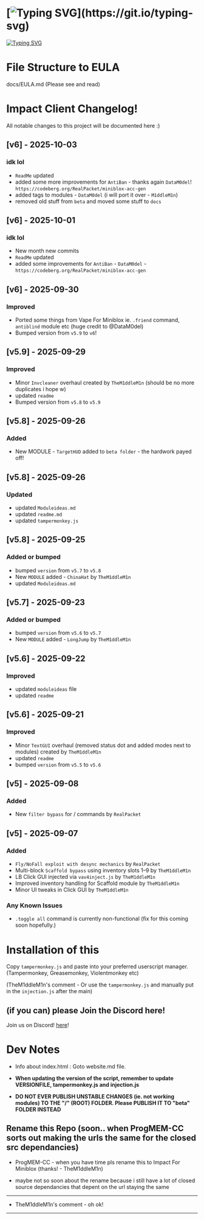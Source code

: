 # [![Typing SVG](https://readme-typing-svg.demolab.com?font=Fira+Code&duration=2500&pause=1000&color=FF0000&width=435&lines=Impact+Client+for+Miniblox.io!)](https://git.io/typing-svg)

[![Typing SVG](https://readme-typing-svg.demolab.com?font=Fira+Code&size=14&duration=2500&pause=1000&color=abe0e4&width=435&lines=The+ultimate+MiniBlox+hacked+client!+;Built+for+stealth%2C+speed%2C+and+total+domination.;Fully+dark-mode+optimized+with+a+modern+UI)](https://git.io/typing-svg)

# File Structure to EULA
docs/EULA.md (Please see and read)

# Impact Client Changelog!

All notable changes to this project will be documented here :)

## [v6] - 2025-10-03
### idk lol
- `ReadMe` updated
- added some more improvements for `AntiBan` - thanks again `DataM0del`! `https://codeberg.org/RealPacket/miniblox-acc-gen`
- added tags to modules - `DataM0del` (i will port it over - `M1ddleM1n`)
- removed old stuff from `beta` and moved some stuff to `docs`

## [v6] - 2025-10-01
### idk lol
- New month new commits
- `ReadMe` updated
- added some improvements for `AntiBan` - `DataM0del` - `https://codeberg.org/RealPacket/miniblox-acc-gen`

## [v6] - 2025-09-30
### Improved
- Ported some things from Vape For Miniblox ie. `.friend` command, `antiblind` module etc (huge credit to @DataM0del)
- Bumped version from `v5.9` to `v6`!

## [v5.9] - 2025-09-29
### Improved
- Minor `Invcleaner` overhaul created by `TheM1ddleM1n` (should be no more duplicates i hope w)
- updated `readme`
- Bumped version from `v5.8` to `v5.9`

## [v5.8] - 2025-09-26
### Added
- New MODULE - `TargetHUD` added to `beta folder` - the hardwork payed off!

## [v5.8] - 2025-09-26
### Updated
- updated `Moduleideas.md`
- updated `readme.md`
- updated `tampermonkey.js`


## [v5.8] - 2025-09-25
### Added or bumped
- bumped `version` from `v5.7` to `v5.8`
- New `MODULE` added - `ChinaHat` by `TheM1ddleM1n`
- updated `Moduleideas.md`

## [v5.7] - 2025-09-23
### Added or bumped
- bumped `version` from `v5.6` to `v5.7`
- New `MODULE` added - `LongJump` by `TheM1ddleM1n`


## [v5.6] - 2025-09-22
### Improved
- updated `moduleideas` file
- updated `readme`

## [v5.6] - 2025-09-21
### Improved
- Minor `TextGUI` overhaul (removed status dot and added modes next to modules) created by `TheM1ddleM1n`
- updated `readme`
- bumped `version` from `v5.5` to `v5.6`

## [v5] - 2025-09-08
### Added
- New `filter bypass` for / commands by `RealPacket`

## [v5] - 2025-09-07
### Added
- `Fly/NoFall exploit with desync mechanics` by `RealPacket`
- Multi-block `Scaffold bypass` using inventory slots 1–9 by `TheM1ddleM1n`
- LB Click GUI injected via `vav4inject.js` by `TheM1ddleM1n`
- Improved inventory handling for Scaffold module by `TheM1ddleM1n`
- Minor UI tweaks in Click GUI by `TheM1ddleM1n`

### Any Known Issues
- `.toggle all` command is currently non-functional (fix for this coming soon hopefully.)

# Installation of this

Copy `tampermonkey.js` and paste into your preferred userscript manager. (Tampermonkey, Greasemonkey, Violentmonkey etc)

(TheM1ddleM1n's comment - Or use the `tampermonkey.js` and manually put in the `injection.js` after the main)

## (if you can) please Join the Discord here!

Join us on Discord! [here](https://discord.gg/PwpGemYhJx)!

# Dev Notes

- Info about index.html : Goto website.md file.

- **When updating the version of the script, remember to update VERSIONFILE, tampermonkey.js and injection.js**

- **DO NOT EVER PUBLISH UNSTABLE CHANGES (ie. not working modules) TO THE "/" (ROOT) FOLDER. Please PUBLISH IT TO "beta" FOLDER INSTEAD**


## Rename this Repo (soon.. when ProgMEM-CC sorts out making the urls the same for the closed src dependancies)
- ProgMEM-CC - when you have time pls rename this to Impact For Miniblox (thanks! - TheM1ddleM1n)

- maybe not so soon about the rename because i still have a lot of closed source dependancies that depent on the url staying the same
----------------------------------------------
- TheM1ddleM1n's comment - oh ok!
----------------------------------------------
